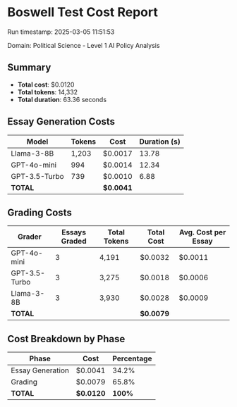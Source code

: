 # Boswell Test Cost Report

Run timestamp: 2025-03-05 11:51:53

Domain: Political Science - Level 1 AI Policy Analysis

## Summary

- **Total cost**: $0.0120
- **Total tokens**: 14,332
- **Total duration**: 63.36 seconds

## Essay Generation Costs

| Model | Tokens | Cost | Duration (s) |
|-------|--------|------|--------------|
| Llama-3-8B | 1,203 | $0.0017 | 13.78 |
| GPT-4o-mini | 994 | $0.0014 | 12.34 |
| GPT-3.5-Turbo | 739 | $0.0010 | 6.88 |
| **TOTAL** | | **$0.0041** | |

## Grading Costs

| Grader | Essays Graded | Total Tokens | Total Cost | Avg. Cost per Essay |
|--------|---------------|--------------|------------|---------------------|
| GPT-4o-mini | 3 | 4,191 | $0.0032 | $0.0011 |
| GPT-3.5-Turbo | 3 | 3,275 | $0.0018 | $0.0006 |
| Llama-3-8B | 3 | 3,930 | $0.0028 | $0.0009 |
| **TOTAL** | | | **$0.0079** | |

## Cost Breakdown by Phase

| Phase | Cost | Percentage |
|-------|------|------------|
| Essay Generation | $0.0041 | 34.2% |
| Grading | $0.0079 | 65.8% |
| **TOTAL** | **$0.0120** | **100%** |
